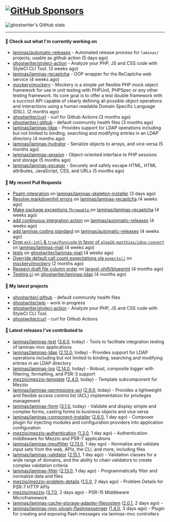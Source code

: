 # [![GitHub Sponsors](https://img.shields.io/github/sponsors/ghostwriter?label=Sponsors&style=flat-square&logo=GitHub%20Sponsors)](https://github.com/sponsors/ghostwriter)

![ghostwriter's GitHub stats](https://github-readme-stats.vercel.app/api?username=ghostwriter&show_icons=true&count_private=true&hide_title=true&hide_rank=true&icon_color=333)

---
#### 👷 Check out what I'm currently working on

- [laminas/automatic-releases](https://github.com/laminas/automatic-releases) - Automated release process for `laminas/` projects, usable as github action (5 days ago)
- [ghostwriter/styleci-action](https://github.com/ghostwriter/styleci-action) - Analyze your PHP, JS and CSS code with StyleCI CLI Tool. (3 weeks ago)
- [laminas/laminas-recaptcha](https://github.com/laminas/laminas-recaptcha) - OOP wrapper for the ReCaptcha web service (4 weeks ago)
- [mockery/mockery](https://github.com/mockery/mockery) - Mockery is a simple yet flexible PHP mock object framework for use in unit testing with PHPUnit, PHPSpec or any other testing framework. Its core goal is to offer a test double framework with a succinct API capable of clearly defining all possible object operations and interactions using a human readable Domain Specific Language (DSL). (2 months ago)
- [ghostwriter/curl](https://github.com/ghostwriter/curl) - curl for Github Actions (3 months ago)
- [ghostwriter/.github](https://github.com/ghostwriter/.github) - default community health files (3 months ago)
- [laminas/laminas-ldap](https://github.com/laminas/laminas-ldap) - Provides support for LDAP operations including but not limited to binding, searching and modifying entries in an LDAP directory (4 months ago)
- [laminas/laminas-hydrator](https://github.com/laminas/laminas-hydrator) - Serialize objects to arrays, and vice versa (5 months ago)
- [laminas/laminas-session](https://github.com/laminas/laminas-session) - Object-oriented interface to PHP sessions and storage (5 months ago)
- [laminas/laminas-escaper](https://github.com/laminas/laminas-escaper) - Securely and safely escape HTML, HTML attributes, JavaScript, CSS, and URLs (5 months ago)

#### 🔨 My recent Pull Requests

- [Psalm integration](https://github.com/laminas/laminas-skeleton-installer/pull/24) on [laminas/laminas-skeleton-installer](https://github.com/laminas/laminas-skeleton-installer) (3 days ago)
- [Resolve markdownlint errors](https://github.com/laminas/laminas-recaptcha/pull/14) on [laminas/laminas-recaptcha](https://github.com/laminas/laminas-recaptcha) (4 weeks ago)
- [Make package exceptions `Throwable` ](https://github.com/laminas/laminas-recaptcha/pull/13) on [laminas/laminas-recaptcha](https://github.com/laminas/laminas-recaptcha) (4 weeks ago)
- [add continuous integration action](https://github.com/laminas/automatic-releases/pull/172) on [laminas/automatic-releases](https://github.com/laminas/automatic-releases) (4 weeks ago)
- [add laminas coding standard](https://github.com/laminas/automatic-releases/pull/171) on [laminas/automatic-releases](https://github.com/laminas/automatic-releases) (4 weeks ago)
- [Drop `ext-intl` &amp; `true/Punycode` in favor of `algo26-matthias/idna-convert`](https://github.com/laminas/laminas-mail/pull/176) on [laminas/laminas-mail](https://github.com/laminas/laminas-mail) (4 weeks ago)
- [tests](https://github.com/ghostwriter/laminas-mail/pull/1) on [ghostwriter/laminas-mail](https://github.com/ghostwriter/laminas-mail) (4 weeks ago)
- [Override default call count expectations via `expects()`](https://github.com/mockery/mockery/pull/1146) on [mockery/mockery](https://github.com/mockery/mockery) (2 months ago)
- [Respect draft file column order](https://github.com/laravel-shift/blueprint/pull/487) on [laravel-shift/blueprint](https://github.com/laravel-shift/blueprint) (4 months ago)
- [Testing ci](https://github.com/ghostwriter/laminas-ldap/pull/1) on [ghostwriter/laminas-ldap](https://github.com/ghostwriter/laminas-ldap) (4 months ago)

#### 🌱 My latest projects

- [ghostwriter/.github](https://github.com/ghostwriter/.github) - default community health files
- [ghostwriter/wip](https://github.com/ghostwriter/wip) - work in progress
- [ghostwriter/styleci-action](https://github.com/ghostwriter/styleci-action) - Analyze your PHP, JS and CSS code with StyleCI CLI Tool.
- [ghostwriter/curl](https://github.com/ghostwriter/curl) - curl for Github Actions

#### 🔭 Latest releases I've contributed to

- [laminas/laminas-test](https://github.com/laminas/laminas-test) ([3.6.0](https://github.com/laminas/laminas-test/releases/tag/3.6.0), today) - Tools to facilitate integration testing of laminas-mvc applications
- [laminas/laminas-ldap](https://github.com/laminas/laminas-ldap) ([2.12.0](https://github.com/laminas/laminas-ldap/releases/tag/2.12.0), today) - Provides support for LDAP operations including but not limited to binding, searching and modifying entries in an LDAP directory
- [laminas/laminas-log](https://github.com/laminas/laminas-log) ([2.14.0](https://github.com/laminas/laminas-log/releases/tag/2.14.0), today) - Robust, composite logger with filtering, formatting, and PSR-3 support
- [mezzio/mezzio-template](https://github.com/mezzio/mezzio-template) ([2.4.0](https://github.com/mezzio/mezzio-template/releases/tag/2.4.0), today) - Template subcomponent for Mezzio
- [laminas/laminas-permissions-acl](https://github.com/laminas/laminas-permissions-acl) ([2.9.0](https://github.com/laminas/laminas-permissions-acl/releases/tag/2.9.0), today) - Provides a lightweight and flexible access control list (ACL) implementation for privileges management
- [laminas/laminas-form](https://github.com/laminas/laminas-form) ([3.1.0](https://github.com/laminas/laminas-form/releases/tag/3.1.0), today) - Validate and display simple and complex forms, casting forms to business objects and vice versa
- [laminas/laminas-component-installer](https://github.com/laminas/laminas-component-installer) ([2.6.0](https://github.com/laminas/laminas-component-installer/releases/tag/2.6.0), 1 day ago) - Composer plugin for injecting modules and configuration providers into application configuration
- [mezzio/mezzio-authentication](https://github.com/mezzio/mezzio-authentication) ([1.3.0](https://github.com/mezzio/mezzio-authentication/releases/tag/1.3.0), 1 day ago) - Authentication middleware for Mezzio and PSR-7 applications
- [laminas/laminas-inputfilter](https://github.com/laminas/laminas-inputfilter) ([2.13.0](https://github.com/laminas/laminas-inputfilter/releases/tag/2.13.0), 1 day ago) - Normalize and validate input sets from the web, APIs, the CLI, and more, including files
- [laminas/laminas-validator](https://github.com/laminas/laminas-validator) ([2.15.1](https://github.com/laminas/laminas-validator/releases/tag/2.15.1), 1 day ago) - Validation classes for a wide range of domains, and the ability to chain validators to create complex validation criteria
- [laminas/laminas-filter](https://github.com/laminas/laminas-filter) ([2.13.0](https://github.com/laminas/laminas-filter/releases/tag/2.13.0), 1 day ago) - Programmatically filter and normalize data and files
- [mezzio/mezzio-problem-details](https://github.com/mezzio/mezzio-problem-details) ([1.5.0](https://github.com/mezzio/mezzio-problem-details/releases/tag/1.5.0), 2 days ago) - Problem Details for PSR-7 HTTP APIs
- [mezzio/mezzio](https://github.com/mezzio/mezzio) ([3.7.0](https://github.com/mezzio/mezzio/releases/tag/3.7.0), 2 days ago) - PSR-15 Middleware Microframework
- [laminas/laminas-cache-storage-adapter-filesystem](https://github.com/laminas/laminas-cache-storage-adapter-filesystem) ([2.0.1](https://github.com/laminas/laminas-cache-storage-adapter-filesystem/releases/tag/2.0.1), 2 days ago) - 
- [laminas/laminas-mvc-plugin-flashmessenger](https://github.com/laminas/laminas-mvc-plugin-flashmessenger) ([1.4.0](https://github.com/laminas/laminas-mvc-plugin-flashmessenger/releases/tag/1.4.0), 3 days ago) - Plugin for creating and exposing flash messages via laminas-mvc controllers
